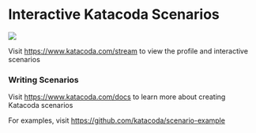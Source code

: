 # Interactive Katacoda Scenarios

[![](http://shields.katacoda.com/katacoda/stream/count.svg)](https://www.katacoda.com/stream "Get your profile on Katacoda.com")

Visit https://www.katacoda.com/stream to view the profile and interactive scenarios

### Writing Scenarios
Visit https://www.katacoda.com/docs to learn more about creating Katacoda scenarios

For examples, visit https://github.com/katacoda/scenario-example
